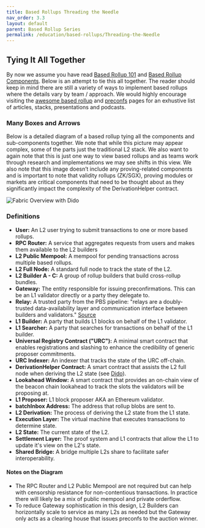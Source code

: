 ```yaml
---
title: Based Rollups Threading the Needle
nav_order: 3.3
layout: default
parent: Based Rollup Series
permalink: /education/based-rollups/Threading-the-Needle
---
```


## Tying It All Together

By now we assume you have read [Based Rollup 101](https://eth-fabric.github.io/website/education/based-rollups/based-rollups-101) and [Based Rollup Components](https://eth-fabric.github.io/website/education/based-rollups/Based-Rollups-Componets). Below is an attempt to tie this all together. The reader should keep in mind there are still a variety of ways to implement based rollups where the details vary by team / approach. We would highly encourage visiting the [awesome based rollup](/website/education/awesome-based-rollups) and [preconfs](/website/education/awesome-based-preconfs) pages for an exhustive list of articles, stacks, presentations and podcasts. 

### Many Boxes and Arrows
Below is a detailed diagram of a based rollup tying all the components and sub-components together. We note that while this picture may appear complex, some of the parts just the traditional L2 stack. We also want to again note that this is just one way to view based rollups and as teams work through research and implementations we may see shifts in this view. We also note that this image doesn’t include any proving-related components and is important to note that validity rollups (ZK/SGX), proving modules or markets are critical components that need to be thought about as they significantly impact the complexity of the DerivationHelper contract.

![Fabric Overview with Dido](/website/assets/images/dido-overview.png)

### Definitions
- **User:** An L2 user trying to submit transactions to one or more based rollups.
- **RPC Router:** A service that aggregates requests from users and makes them available to the L2 builders 
- **L2 Public Mempool:** A mempool for pending transactions across multiple based rollups.
- **L2 Full Node:** A standard full node to track the state of the L2.
- **L2 Builder A - C:** A group of rollup builders that build cross-rollup bundles.
- **Gateway:** The entity responsible for issuing preconfirmations. This can be an L1 validator directly or a party they delegate to.
- **Relay:** A trusted party from the PBS pipeline: "relays are a doubly-trusted data-availability layer and communication interface between builders and validators." [Source](https://docs.flashbots.net/flashbots-mev-boost/relay#:~:text=mev%2Dboost%20is%20effectively%20just,might%20connect%20to%20many%20relays.)
- **L1 Builder:** A party that builds L1 blocks on behalf of the L1 validator.
- **L1 Searcher:** A party that searches for transactions on behalf of the L1 builder.
- **Universal Registry Contract ("URC"):** A minimal smart contract that enables registrations and slashing to enhance the credibility of generic proposer commitments.
- **URC Indexer:** An indexer that tracks the state of the URC off-chain.
- **DerivationHelper Contract:** A smart contract that assists the L2 full node when deriving the L2 state (see [Dido](/website/research//Dido)).
- **Lookahead Window:** A smart contract that provides an on-chain view of the beacon chain lookahead to track the slots the validators will be proposing at.
- **L1 Proposer:** L1 block proposer AKA an Ethereum validator.
- **batchInbox Address:** The address that rollup blobs are sent to.
- **L2 Derivation:** The process of deriving the L2 state from the L1 state.
- **Execution Layer:** The virtual machine that executes transactions to determine state.
- **L2 State:** The current state of the L2.
- **Settlement Layer:** The proof system and L1 contracts that allow the L1 to update it's view on the L2's state.
- **Shared Bridge:** A bridge multiple L2s share to facilitate safer interoperability.

#### Notes on the Diagram
- The RPC Router and L2 Public Mempool are not required but can help with censorship resistance for non-contentious transactions. In practice there will likely be a mix of public mempool and private orderflow.
- To reduce Gateway sophistication in this design, L2 Builders can horizontally scale to service as many L2s as needed but the Gateway only acts as a clearing house that issues preconfs to the auction winner.
